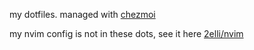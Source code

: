 my dotfiles. managed with [chezmoi](https://github.com/twpayne/chezmoi)

my nvim config is not in these dots, see it here [2elli/nvim](https://github.com/2elli/nvim)

